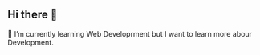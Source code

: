 ## Hi there 👋


🌱 I’m currently learning Web Developrment but I want to learn more abour Development.


